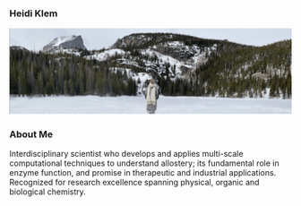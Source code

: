 ### Heidi Klem
![bearlake](bear_lake.png)

### About Me
Interdisciplinary scientist who develops and applies multi-scale computational techniques to understand allostery; its fundamental role in enzyme function, and promise in therapeutic and industrial applications. Recognized for research excellence spanning physical, organic and biological chemistry.

